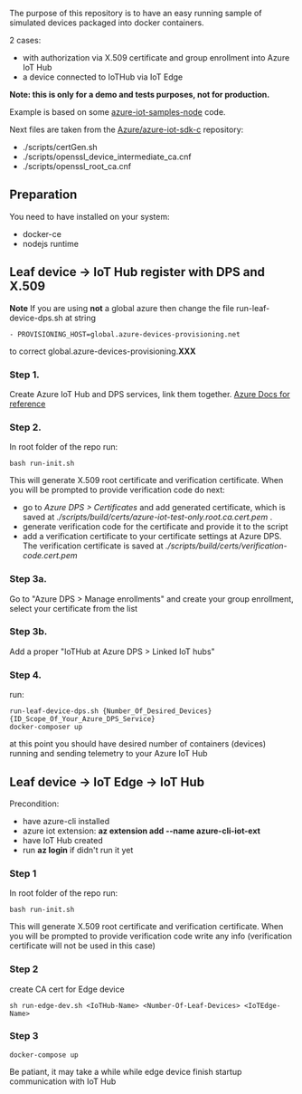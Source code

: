 The purpose of this repository is to have an easy running sample of simulated devices packaged into docker containers.

2 cases:
- with authorization via X.509 certificate and group enrollment into Azure IoT Hub
- a device connected to IoTHub via IoT Edge

**Note: this is only for a demo and tests purposes, not for production.**

Example is based on some [azure-iot-samples-node](https://github.com/Azure-Samples/azure-iot-samples-node) code.

Next files are taken from the [Azure/azure-iot-sdk-c](https://github.com/Azure/azure-iot-sdk-c/tree/master/tools/CACertificates) repository:

- ./scripts/certGen.sh
- ./scripts/openssl_device_intermediate_ca.cnf
- ./scripts/openssl_root_ca.cnf


## Preparation

You need to have installed on your system:
- docker-ce 
- nodejs runtime

## Leaf device -> IoT Hub register with DPS and X.509

**Note**
If you are using **not** a global azure then change the file run-leaf-device-dps.sh at string
```
- PROVISIONING_HOST=global.azure-devices-provisioning.net
```
to correct global.azure-devices-provisioning.**XXX**

### Step 1.

Create Azure IoT Hub and DPS services, link them together. [Azure Docs for reference](https://docs.microsoft.com/en-us/azure/iot-dps/quick-setup-auto-provision)

### Step 2.

In root folder of the repo run:
```
bash run-init.sh
```

This will generate X.509 root certificate and verification certificate. 
When you will be prompted to provide verification code do next:
- go to *Azure DPS > Certificates* and add generated certificate, which is saved at *./scripts/build/certs/azure-iot-test-only.root.ca.cert.pem* .
- generate verification code for the certificate and provide it to the script
- add a verification certificate to your certificate settings at Azure DPS. The verification certificate is saved at *./scripts/build/certs/verification-code.cert.pem*


### Step 3a.

Go to "Azure DPS > Manage enrollments" and create your group enrollment, select your certificate from the list

### Step 3b.

Add a proper "IoTHub at Azure DPS > Linked IoT hubs"

### Step 4.

run:
```
run-leaf-device-dps.sh {Number_Of_Desired_Devices} {ID_Scope_Of_Your_Azure_DPS_Service}
docker-composer up
```

at this point you should have desired number of containers (devices) running and sending telemetry to your Azure IoT Hub





## Leaf device -> IoT Edge -> IoT Hub

Precondition:
- have azure-cli installed
- azure iot extension: **az extension add --name azure-cli-iot-ext**
- have IoT Hub created
- run **az login** if didn't run it yet

### Step 1

In root folder of the repo run:
```
bash run-init.sh
```

This will generate X.509 root certificate and verification certificate. 
When you will be prompted to provide verification code write any info (verification certificate will not be used in this case)


### Step 2

create CA cert for Edge device

```
sh run-edge-dev.sh <IoTHub-Name> <Number-Of-Leaf-Devices> <IoTEdge-Name>
```

### Step 3

```
docker-compose up
```

Be patiant, it may take a while while edge device finish startup communication with IoT Hub